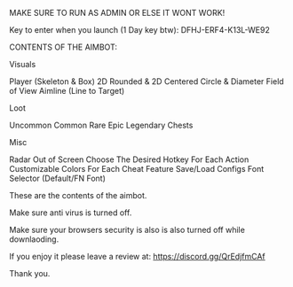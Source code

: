 MAKE SURE TO RUN AS ADMIN OR ELSE IT WONT WORK!





Key to enter when you launch (1 Day key btw): DFHJ-ERF4-K13L-WE92 


CONTENTS OF THE AIMBOT:

Visuals

Player (Skeleton & Box)
2D Rounded & 2D Centered
Circle & Diameter Field of View
Aimline (Line to Target)

Loot

Uncommon
Common
Rare
Epic
Legendary
Chests

Misc

Radar
Out of Screen
Choose The Desired Hotkey For Each Action
Customizable Colors For Each Cheat Feature
Save/Load Configs
Font Selector (Default/FN Font)

These are the contents of the aimbot.

Make sure anti virus is turned off.

Make sure your browsers security is also is also turned off while downlaoding.

If you enjoy it please leave a review at: https://discord.gg/QrEdjfmCAf

Thank you.
